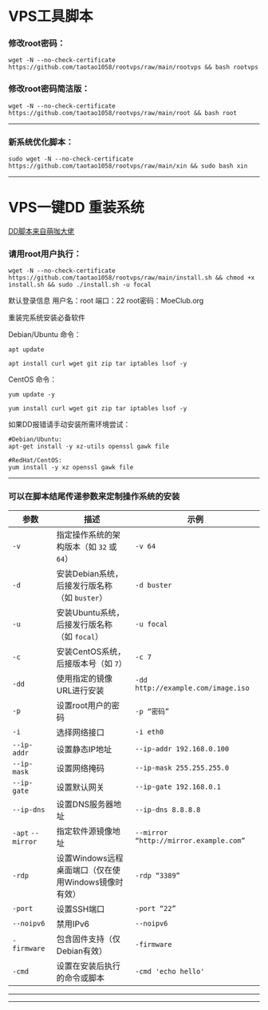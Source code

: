 
#  VPS工具脚本


###  修改root密码：

```
wget -N --no-check-certificate https://github.com/taotao1058/rootvps/raw/main/rootvps && bash rootvps
```


###  修改root密码简洁版：

```
wget -N --no-check-certificate https://github.com/taotao1058/rootvps/raw/main/root && bash root
```

---

### 新系统优化脚本：

```
sudo wget -N --no-check-certificate https://github.com/taotao1058/rootvps/raw/main/xin && sudo bash xin
```


---

#  VPS一键DD 重装系统

[DD脚本来自萌咖大佬](https://github.com/MoeClub/Note)


###  请用root用户执行：

```
wget -N --no-check-certificate https://github.com/taotao1058/rootvps/raw/main/install.sh && chmod +x install.sh && sudo ./install.sh -u focal
```

  默认登录信息
  用户名：root
  端口：22
  root密码：MoeClub.org

 重装完系统安装必备软件

 Debian/Ubuntu 命令：
 

```
apt update
``` 

```
apt install curl wget git zip tar iptables lsof -y
```


 CentOS 命令：

```
yum update -y
``` 

```
yum install curl wget git zip tar iptables lsof -y
``` 


  如果DD报错请手动安装所需环境尝试：
```
#Debian/Ubuntu:
apt-get install -y xz-utils openssl gawk file
 
#RedHat/CentOS:
yum install -y xz openssl gawk file
```

---

###  可以在脚本结尾传递参数来定制操作系统的安装

| 参数               | 描述                                                  | 示例                              |
|-------------------|-----------------------------------------------------|---------------------------------|
| `-v`       | 指定操作系统的架构版本（如 `32` 或 `64`）                     | `-v 64`                          |
| `-d`    | 安装Debian系统，后接发行版名称（如 `buster`）              | `-d buster`                      |
| `-u`    | 安装Ubuntu系统，后接发行版名称（如 `focal`）               | `-u focal`                       |
| `-c`    | 安装CentOS系统，后接版本号（如 `7`）                       | `-c 7`                           |
| `-dd`    | 使用指定的镜像URL进行安装                                 | `-dd http://example.com/image.iso` |
| `-p`  | 设置root用户的密码                                     | `-p “密码”`                |
| `-i`  | 选择网络接口                                           | `-i eth0`                        |
| `--ip-addr`         | 设置静态IP地址                                         | `--ip-addr 192.168.0.100`        |
| `--ip-mask`         | 设置网络掩码                                          | `--ip-mask 255.255.255.0`        |
| `--ip-gate`         | 设置默认网关                                          | `--ip-gate 192.168.0.1`          |
| `--ip-dns`          | 设置DNS服务器地址                                      | `--ip-dns 8.8.8.8`               |
| `-apt` `--mirror`  | 指定软件源镜像地址                               | `--mirror “http://mirror.example.com”` |
| `-rdp`              | 设置Windows远程桌面端口（仅在使用Windows镜像时有效）       | `-rdp “3389”`                      |
| `-port`             | 设置SSH端口                                           | `-port “22”`                       |
| `--noipv6`          | 禁用IPv6                                               | `--noipv6`                       |
| `-firmware`         | 包含固件支持（仅Debian有效）                             | `-firmware`                      |
| `-cmd`              | 设置在安装后执行的命令或脚本                              | `-cmd 'echo hello'`              |





---


---
